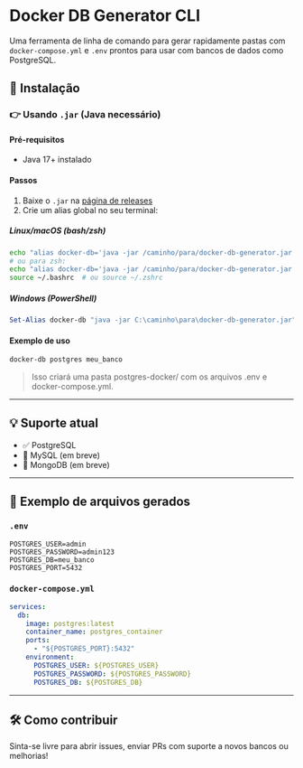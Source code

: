 # Docker DB Generator CLI

Uma ferramenta de linha de comando para gerar rapidamente pastas com `docker-compose.yml` e `.env` prontos para usar com bancos de dados como PostgreSQL.

## 🔧 Instalação
### 👉 Usando `.jar` (Java necessário)

#### Pré-requisitos
- Java 17+ instalado

#### Passos
1. Baixe o `.jar` na [página de releases](https://github.com/DeVictor2002/docker-db-generator/releases/tag/v1.0.0)
2. Crie um alias global no seu terminal:

##### Linux/macOS (bash/zsh)
```bash
echo "alias docker-db='java -jar /caminho/para/docker-db-generator.jar'" >> ~/.bashrc
# ou para zsh:
echo "alias docker-db='java -jar /caminho/para/docker-db-generator.jar'" >> ~/.zshrc
source ~/.bashrc  # ou source ~/.zshrc
```
##### Windows (PowerShell)
```powershell
Set-Alias docker-db "java -jar C:\caminho\para\docker-db-generator.jar"
```
#### Exemplo de uso
```bash
docker-db postgres meu_banco
```
> Isso criará uma pasta postgres-docker/ com os arquivos .env e docker-compose.yml.
---
## 💡 Suporte atual
- ✅ PostgreSQL
- 🚧 MySQL (em breve)
- 🚧 MongoDB (em breve)
---
## 📝 Exemplo de arquivos gerados
### `.env`
```env
POSTGRES_USER=admin
POSTGRES_PASSWORD=admin123
POSTGRES_DB=meu_banco
POSTGRES_PORT=5432
```
### `docker-compose.yml`
```yaml
services:
  db:
    image: postgres:latest
    container_name: postgres_container
    ports:
      - "${POSTGRES_PORT}:5432"
    environment:
      POSTGRES_USER: ${POSTGRES_USER}
      POSTGRES_PASSWORD: ${POSTGRES_PASSWORD}
      POSTGRES_DB: ${POSTGRES_DB}
```
---
## 🛠 Como contribuir
Sinta-se livre para abrir issues, enviar PRs com suporte a novos bancos ou melhorias!
